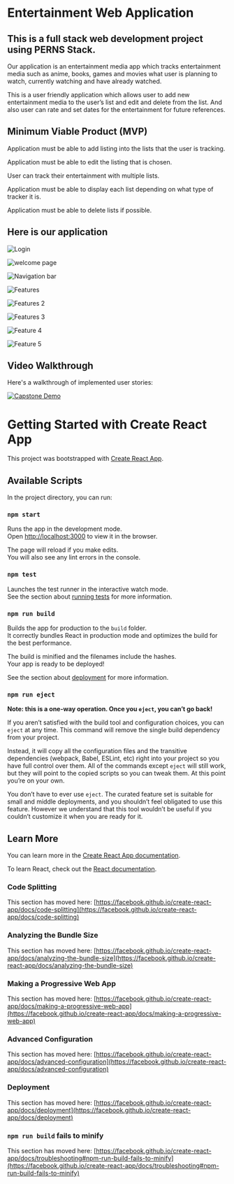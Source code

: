 # Entertainment Web Application

## This is a full stack web development project using PERNS Stack.
Our application is an entertainment media app which tracks entertainment media such as anime, books, games and movies what user is planning to watch,
currently watching and have already watched.

This is a user friendly application which allows user to add new entertainment media to the user’s list and edit and delete from the list.
And also user can rate and set dates for the entertainment for future references.

## Minimum Viable Product  (MVP)

Application must be able to add listing into the lists that the user is tracking.

Application must be able to edit the listing that is chosen.

User can track their entertainment with multiple lists.

Application must be able to display each list depending on what type of tracker it is.

Application must be able to delete lists if possible.

## Here is our application

![Login](https://user-images.githubusercontent.com/63685062/155556319-add84e04-480f-453b-8cd3-ecd5f33f1951.png)

![welcome page](https://user-images.githubusercontent.com/63685062/155556348-22b1ae0c-8868-4c65-a804-02c189777229.png)

![Navigation bar](https://user-images.githubusercontent.com/63685062/155557048-1bf6534a-8603-42b8-8364-ce4f0c53964d.png)

![Features](https://user-images.githubusercontent.com/63685062/155557071-c3168401-c629-448f-a3ca-81be57426ea8.png)

![Features 2](https://user-images.githubusercontent.com/63685062/155557093-cc6e6434-1c7c-4bfc-94bf-dbfd0a3b1286.png)

![Features 3](https://user-images.githubusercontent.com/63685062/155557135-b13fc8f8-2602-49b4-8084-d8427fcb797a.png)

![Feature 4](https://user-images.githubusercontent.com/63685062/155557158-74186f4f-e4fc-4f49-8e2f-731968d217e5.png)

![Feature 5](https://user-images.githubusercontent.com/63685062/155557203-3a0d7609-db73-4a02-a432-2ec1e055e318.png)

## Video Walkthrough

Here's a walkthrough of implemented user stories: 

[![Capstone Demo](https://img.youtube.com/vi/GiselleDomingo/0.jpg)](https://www.youtube.com/watch?v=GiselleDomingo)













# Getting Started with Create React App

This project was bootstrapped with [Create React App](https://github.com/facebook/create-react-app).

## Available Scripts

In the project directory, you can run:

### `npm start`

Runs the app in the development mode.\
Open [http://localhost:3000](http://localhost:3000) to view it in the browser.

The page will reload if you make edits.\
You will also see any lint errors in the console.

### `npm test`

Launches the test runner in the interactive watch mode.\
See the section about [running tests](https://facebook.github.io/create-react-app/docs/running-tests) for more information.

### `npm run build`

Builds the app for production to the `build` folder.\
It correctly bundles React in production mode and optimizes the build for the best performance.

The build is minified and the filenames include the hashes.\
Your app is ready to be deployed!

See the section about [deployment](https://facebook.github.io/create-react-app/docs/deployment) for more information.

### `npm run eject`

**Note: this is a one-way operation. Once you `eject`, you can’t go back!**

If you aren’t satisfied with the build tool and configuration choices, you can `eject` at any time. This command will remove the single build dependency from your project.

Instead, it will copy all the configuration files and the transitive dependencies (webpack, Babel, ESLint, etc) right into your project so you have full control over them. All of the commands except `eject` will still work, but they will point to the copied scripts so you can tweak them. At this point you’re on your own.

You don’t have to ever use `eject`. The curated feature set is suitable for small and middle deployments, and you shouldn’t feel obligated to use this feature. However we understand that this tool wouldn’t be useful if you couldn’t customize it when you are ready for it.

## Learn More

You can learn more in the [Create React App documentation](https://facebook.github.io/create-react-app/docs/getting-started).

To learn React, check out the [React documentation](https://reactjs.org/).

### Code Splitting

This section has moved here: [https://facebook.github.io/create-react-app/docs/code-splitting](https://facebook.github.io/create-react-app/docs/code-splitting)

### Analyzing the Bundle Size

This section has moved here: [https://facebook.github.io/create-react-app/docs/analyzing-the-bundle-size](https://facebook.github.io/create-react-app/docs/analyzing-the-bundle-size)

### Making a Progressive Web App

This section has moved here: [https://facebook.github.io/create-react-app/docs/making-a-progressive-web-app](https://facebook.github.io/create-react-app/docs/making-a-progressive-web-app)

### Advanced Configuration

This section has moved here: [https://facebook.github.io/create-react-app/docs/advanced-configuration](https://facebook.github.io/create-react-app/docs/advanced-configuration)

### Deployment

This section has moved here: [https://facebook.github.io/create-react-app/docs/deployment](https://facebook.github.io/create-react-app/docs/deployment)

### `npm run build` fails to minify

This section has moved here: [https://facebook.github.io/create-react-app/docs/troubleshooting#npm-run-build-fails-to-minify](https://facebook.github.io/create-react-app/docs/troubleshooting#npm-run-build-fails-to-minify)
